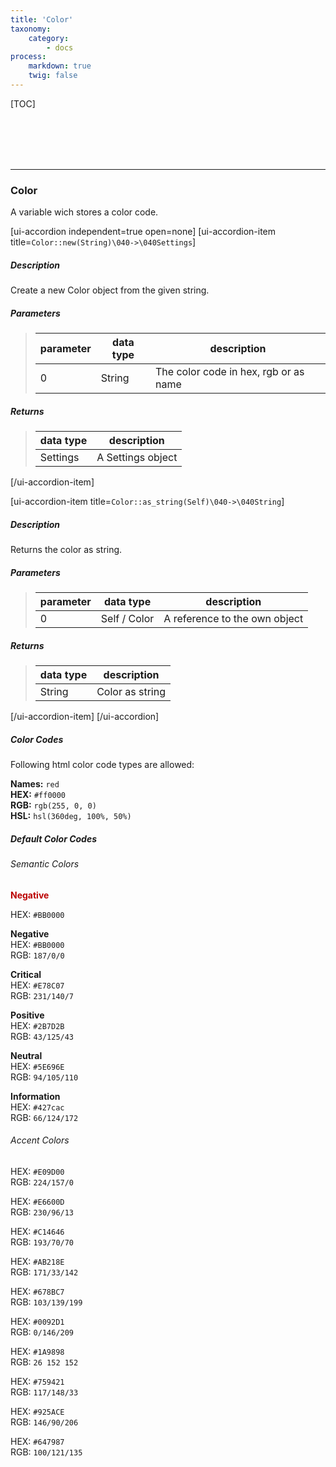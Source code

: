 ```yaml
---
title: 'Color'
taxonomy:
    category:
        - docs
process:
    markdown: true
    twig: false
---
```


[TOC]

<br><br><br><br>

------------------------------------------------------------------------------------------
### Color
A variable wich stores a color code.

[ui-accordion independent=true open=none]
[ui-accordion-item title=<code>Color::new(String)\040->\040Settings</code>]

##### Description
Create a new Color object from the given string.
##### Parameters
> | parameter | data type               | description                                                           |
> |-----------|-------------------------|-----------------------------------------------------------------------|
> | 0         | String                  | The color code in hex, rgb or as name  |
##### Returns
> | data type               | description                                                           |
> |-------------------------|-----------------------------------------------------------------------|
> | Settings                | A Settings object |

[/ui-accordion-item]

[ui-accordion-item title=<code>Color::as_string(Self)\040->\040String</code>]

##### Description
Returns the color as string.
##### Parameters
> | parameter | data type               | description                                                           |
> |-----------|-------------------------|-----------------------------------------------------------------------|
> | 0         | Self / Color            | A reference to the own object |
##### Returns
> | data type               | description                                                           |
> |-------------------------|-----------------------------------------------------------------------|
> | String                  | Color as string |

[/ui-accordion-item]
[/ui-accordion]

##### Color Codes
Following html color code types are allowed:

**Names:** ```red``` <br>
**HEX:** ```#ff0000``` <br>
**RGB:** ```rgb(255, 0, 0)``` <br>
**HSL:** ```hsl(360deg, 100%, 50%)``` <br>

##### Default Color Codes

###### Semantic Colors

<span style="color:#BB0000">**Negative**</span>

HEX: `#BB0000` <br>

**Negative** <br>
HEX: ```#BB0000``` <br>
RGB: ```187/0/0``` <br>

**Critical** <br>
HEX: ```#E78C07``` <br>
RGB: ```231/140/7``` <br>

**Positive** <br>
HEX: ```#2B7D2B``` <br>
RGB: ```43/125/43``` <br>

**Neutral** <br>
HEX: ```#5E696E``` <br>
RGB: ```94/105/110``` <br>

**Information** <br>
HEX: ```#427cac``` <br>
RGB: ```66/124/172``` <br>


###### Accent Colors

HEX: ```#E09D00``` <br>
RGB: ```224/157/0``` <br>

HEX: ```#E6600D``` <br>
RGB: ```230/96/13``` <br>

HEX: ```#C14646``` <br>
RGB: ```193/70/70``` <br>

HEX: ```#AB218E``` <br>
RGB: ```171/33/142``` <br>

HEX: ```#678BC7``` <br>
RGB: ```103/139/199``` <br>

HEX: ```#0092D1``` <br>
RGB: ```0/146/209``` <br>

HEX: ```#1A9898``` <br>
RGB: ```26 152 152``` <br>

HEX: ```#759421``` <br>
RGB: ```117/148/33``` <br>

HEX: ```#925ACE``` <br>
RGB: ```146/90/206``` <br>

HEX: ```#647987``` <br>
RGB: ```100/121/135``` <br>